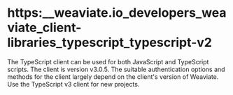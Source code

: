 # https:\_\_weaviate.io_developers_weaviate_client-libraries_typescript_typescript-v2

The TypeScript client can be used for both JavaScript and TypeScript scripts. The client is version v3.0.5. The suitable authentication options and methods for the client largely depend on the client's version of Weaviate. Use the TypeScript v3 client for new projects.
